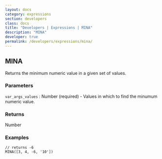 ```yaml
---
layout: docs
category: expressions
section: developers
class: docs
title: "Developers | Expressions | MINA"
description: "MINA"
developer: true
permalink: /developers/expressions/mina/
---
```


## MINA

Returns the minimum numeric value in a given set of values.

### Parameters
`var_args_values` : Number (required) - Values in which to find the minumum numeric value.

### Returns
Number

### Examples
```
// returns -6
MINA([3, 4, -6, '10'])
```